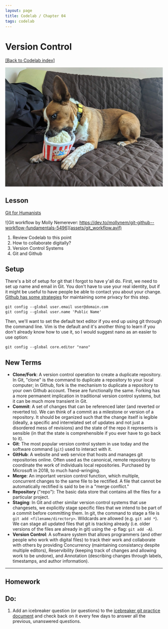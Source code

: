 ```yaml
---
layout: page
title: Codelab / Chapter 04
tags: codelab
---
```

# Version Control

[[Back to Codelab index]](../)

![Rocky!](assets/rocky_popcorn.jpg)

## Lesson

[Git for Humanists](https://shane-et-al.github.io/git_slab/)

![Git workflow by Molly Nemerever: https://dev.to/mollynem/git-github--workflow-fundamentals-5496](assets/git_workflow.avif)

1. Review Codelab to this point
2. How to collaborate digitally?
3. Version Control Systems
4. Git and Github


## Setup
There's a bit of setup for git that I forgot to have y'all do. First, we need to set up name and email in Git. You don't have to use your real identity, but if it might be useful to have people be able to contact you about your change. [Github has some strategies](https://docs.github.com/en/account-and-profile/setting-up-and-managing-your-personal-account-on-github/managing-email-preferences/setting-your-commit-email-address) for maintaining some privacy for this step.

```console
git config --global user.email user@domain.com
git config --global user.name 'Public Name'
```

Then, we'll want to set the default text editor if you end up using git through the command line. Vim is the default and it's another thing to learn if you don't already know how to use it, so I would suggest nano as an easier to use option:

```console
git config --global core.editor "nano"
```

## New Terms

* **Clone/Fork**: A version control operation to create a duplicate repository. In Git, "clone" is the command to duplicate a repository to your local computer; in Github, fork is the mechanism to duplicate a repository to your own Github account. These are functionally the same. Forking has a more permanent implication in traditional version control systems, but it can be much more transient in Git.
* **Commit**: A set of changes that can be referenced later (and reverted or reverted to). We can think of a commit as a milestone or version of a repository. It should be organized such that the change itself is legible (ideally, a specific and interrelated set of updates and not just a disordered mess of revisions) and the state of the repo it represents is sensible (in that the state is comprehensible if you ever have to go back to it).
* **Git**: The most popular version control system in use today and the software command (`git`) used to interact with it.
* **GitHub**: A website and web service that hosts and manages git repositories online. Often used as the canonical, remote repository to coordinate the work of individuals local repositories. Purchased by Microsoft in 2018, to much hand-wringing.
* **Merge**: An important version control function, which multiple, concurrent changes to the same file to be rectified. A file that cannot be automatically rectified is said to be in a "merge conflict."
* **Repository** ("repo"): The basic data store that contains all the files for a particular project.
* **Staging**: In Git and other similar version control systems that use changesets, we explicitly stage specific files that we intend to be part of a commit before committing them. In git, the command to stage a file is `git add <filename/directory>`. Wildcards are allowed (e.g. `git add *`). We can stage all updated files that git is tracking already (i.e. older versions of the files are already in git) using the -p flag: `git add -A`).
* **Version Control**: A software system that allows programmers (and other people who work with digital files) to track their work and collaborate with others by providing Concurrency (maintaining consistancy despite multiple editors), Reservibility (keeping track of changes and allowing work to be undone), and Annotation (describing changes through labels, timestamps, and author information).

---
## Homework

## Do:

1. Add an icebreaker question (or questions) to the [icebreaker git practice document](https://github.com/scholarslab/gitpractice/blob/master/Praxis2025.md) and check back on it every few days to answer all the previous, unanswered questions.
